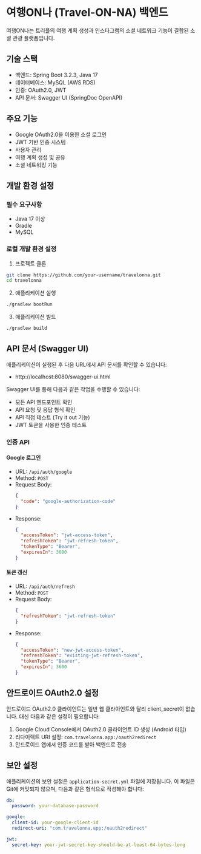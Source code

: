 # 여행ON나 (Travel-ON-NA) 백엔드

여행ON나는 트리플의 여행 계획 생성과 인스타그램의 소셜 네트워크 기능이 결합된 소셜 관광 플랫폼입니다.

## 기술 스택

- 백엔드: Spring Boot 3.2.3, Java 17
- 데이터베이스: MySQL (AWS RDS)
- 인증: OAuth2.0, JWT
- API 문서: Swagger UI (SpringDoc OpenAPI)

## 주요 기능

- Google OAuth2.0을 이용한 소셜 로그인
- JWT 기반 인증 시스템
- 사용자 관리
- 여행 계획 생성 및 공유
- 소셜 네트워킹 기능

## 개발 환경 설정

### 필수 요구사항

- Java 17 이상
- Gradle
- MySQL

### 로컬 개발 환경 설정

1. 프로젝트 클론
```bash
git clone https://github.com/your-username/travelonna.git
cd travelonna
```

2. 애플리케이션 실행
```bash
./gradlew bootRun
```

3. 애플리케이션 빌드
```bash
./gradlew build
```

## API 문서 (Swagger UI)

애플리케이션이 실행된 후 다음 URL에서 API 문서를 확인할 수 있습니다:
- http://localhost:8080/swagger-ui.html

Swagger UI를 통해 다음과 같은 작업을 수행할 수 있습니다:
- 모든 API 엔드포인트 확인
- API 요청 및 응답 형식 확인
- API 직접 테스트 (Try it out 기능)
- JWT 토큰을 사용한 인증 테스트

### 인증 API

#### Google 로그인
- URL: `/api/auth/google`
- Method: `POST`
- Request Body:
  ```json
  {
    "code": "google-authorization-code"
  }
  ```
- Response:
  ```json
  {
    "accessToken": "jwt-access-token",
    "refreshToken": "jwt-refresh-token",
    "tokenType": "Bearer",
    "expiresIn": 3600
  }
  ```

#### 토큰 갱신
- URL: `/api/auth/refresh`
- Method: `POST`
- Request Body:
  ```json
  {
    "refreshToken": "jwt-refresh-token"
  }
  ```
- Response:
  ```json
  {
    "accessToken": "new-jwt-access-token",
    "refreshToken": "existing-jwt-refresh-token",
    "tokenType": "Bearer",
    "expiresIn": 3600
  }
  ```

## 안드로이드 OAuth2.0 설정

안드로이드 OAuth2.0 클라이언트는 일반 웹 클라이언트와 달리 client_secret이 없습니다. 대신 다음과 같은 설정이 필요합니다:

1. Google Cloud Console에서 OAuth2.0 클라이언트 ID 생성 (Android 타입)
2. 리다이렉트 URI 설정: `com.travelonna.app:/oauth2redirect`
3. 안드로이드 앱에서 인증 코드를 받아 백엔드로 전송

## 보안 설정

애플리케이션의 보안 설정은 `application-secret.yml` 파일에 저장됩니다. 이 파일은 Git에 커밋되지 않으며, 다음과 같은 형식으로 작성해야 합니다:

```yaml
db:
  password: your-database-password

google:
  client-id: your-google-client-id
  redirect-uri: "com.travelonna.app:/oauth2redirect"

jwt:
  secret-key: your-jwt-secret-key-should-be-at-least-64-bytes-long
``` 